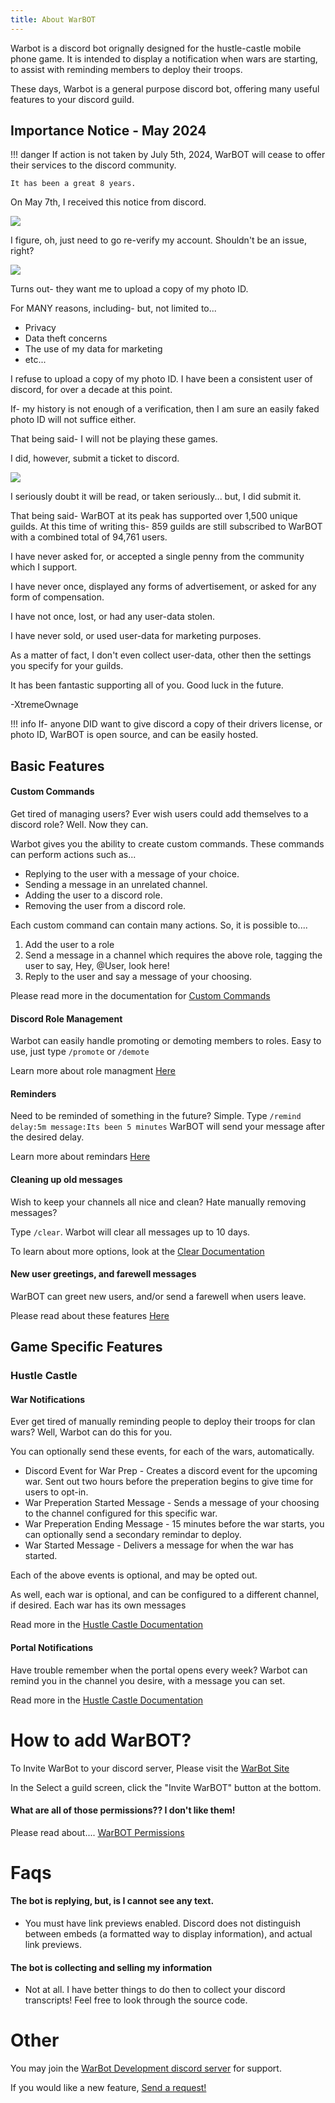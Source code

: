 ```yaml
---
title: About WarBOT
---
```


Warbot is a discord bot orignally designed for the hustle-castle mobile phone game. It is intended to display a notification when wars are starting, to assist with reminding members to deploy their troops.

These days, Warbot is a general purpose discord bot, offering many useful features to your discord guild.

## Importance Notice - May 2024

!!! danger
    If action is not taken by July 5th, 2024, WarBOT will cease to offer their services to the discord community.

    It has been a great 8 years.

On May 7th, I received this notice from discord.

![](./Assets/DiscordNotice.png)

I figure, oh, just need to go re-verify my account. Shouldn't be an issue, right?

![](./Assets/Stripe.jpg)

Turns out- they want me to upload a copy of my photo ID.

For MANY reasons, including- but, not limited to...

* Privacy
* Data theft concerns
* The use of my data for marketing
* etc...

I refuse to upload a copy of my photo ID. I have been a consistent user of discord, for over a decade at this point. 

If- my history is not enough of a verification, then I am sure an easily faked photo ID will not suffice either. 

That being said- I will not be playing these games.

I did, however, submit a ticket to discord.

![](./Assets/Ticket.png)

I seriously doubt it will be read, or taken seriously... but, I did submit it.


That being said- WarBOT at its peak has supported over 1,500 unique guilds. At this time of writing this- 859 guilds are still subscribed to WarBOT with a combined total of 94,761 users.

I have never asked for, or accepted a single penny from the community which I support.

I have never once, displayed any forms of advertisement, or asked for any form of compensation. 

I have not once, lost, or had any user-data stolen.

I have never sold, or used user-data for marketing purposes.

As a matter of fact, I don't even collect user-data, other then the settings you specify for your guilds.


It has been fantastic supporting all of you. Good luck in the future.

-XtremeOwnage


!!! info
    If- anyone DID want to give discord a copy of their drivers license, or photo ID, WarBOT is open source, and can be easily hosted.



## Basic Features

#### Custom Commands

Get tired of managing users? Ever wish users could add themselves to a discord role? Well. Now they can.

Warbot gives you the ability to create custom commands. These commands can perform actions such as...

* Replying to the user with a message of your choice.
* Sending a message in an unrelated channel.
* Adding the user to a discord role.
* Removing the user from a discord role.

Each custom command can contain many actions. So, it is possible to....

1. Add the user to a role
2. Send a message in a channel which requires the above role, tagging the user to say, Hey, @User, look here!
3. Reply to the user and say a message of your choosing.

Please read more in the documentation for [Custom Commands](Features/CustomCommands.md)

#### Discord Role Management

Warbot can easily handle promoting or demoting members to roles. Easy to use, just type `/promote` or `/demote`

Learn more about role managment [Here](Features/RoleManagement.md)

<!--
### Voting

Ever need a standarized way to initiate a vote in Discord? WarBOT is here to help!

```
bot, vote 5m Question goes here
```

* The duration of the poll is adjustable from 5 minutes, up to 1 day.
* You have configurable options.
* The entire poll entry process is guided.
-->

#### Reminders
Need to be reminded of something in the future? Simple. Type `/remind delay:5m message:Its been 5 minutes` WarBOT will send your message after the desired delay.

Learn more about remindars [Here](Features/Reminders.md)

#### Cleaning up old messages
Wish to keep your channels all nice and clean? Hate manually removing messages?

Type `/clear`. Warbot will clear all messages up to 10 days. 

To learn about more options, look at the [Clear Documentation](Features/ClearMessages.md)

#### New user greetings, and farewell messages
WarBOT can greet new users, and/or send a farewell when users leave.

Please read about these features [Here](Features/UserJoinLeave.md)


## Game Specific Features

### Hustle Castle

#### War Notifications

Ever get tired of manually reminding people to deploy their troops for clan wars? Well, Warbot can do this for you.

You can optionally send these events, for each of the wars, automatically.

* Discord Event for War Prep - Creates a discord event for the upcoming war. Sent out two hours before the preperation begins to give time for users to opt-in.
* War Preperation Started Message - Sends a message of your choosing to the channel configured for this specific war.
* War Preperation Ending Message - 15 minutes before the war starts, you can optionally send a secondary remindar to deploy.
* War Started Message - Delivers a message for when the war has started.

Each of the above events is optional, and may be opted out. 

As well, each war is optional, and can be configured to a different channel, if desired. Each war has its own messages

Read more in the [Hustle Castle Documentation](Features/HustleFeatures.md#Wars)

#### Portal Notifications

Have trouble remember when the portal opens every week? Warbot can remind you in the channel you desire, with a message you can set.

Read more in the [Hustle Castle Documentation](Features/HustleFeatures.md#Portal)


# How to add WarBOT?
To Invite WarBot to your discord server, Please visit the [WarBot Site](https://warbot.dev/)

In the Select a guild screen, click the "Invite WarBOT"  button at the bottom.

#### What are all of those permissions?? I don't like them!

Please read about.... [WarBOT Permissions](Faqs/Permissions.md)

# Faqs

#### The bot is replying, but, is I cannot see any text.

* You must have link previews enabled. Discord does not distinguish between embeds (a formatted way to display information), and actual link previews.

#### The bot is collecting and selling my information

* Not at all. I have better things to do then to collect your discord transcripts! Feel free to look through the source code.

# Other

You may join the [WarBot Development discord server](https://discord.gg/uEkamH9) for support.

If you would like a new feature, [Send a request!](https://github.com/XtremeOwnage/WarBot/issues/new/choose)
